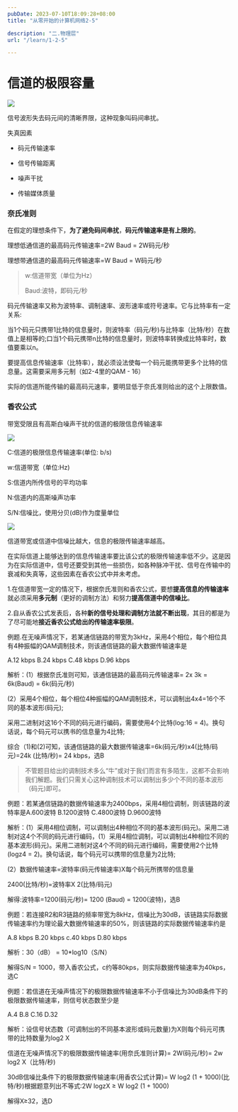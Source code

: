 ```yaml
---
pubDate: 2023-07-10T18:09:28+08:00
title: "从零开始的计算机网络2-5"

description: "二.物理层"
url: "/learn/1-2-5"

---
```


# 信道的极限容量

![](https://img.0pt.im/computernet/2-5/2-5-1.png)

信号波形失去码元间的清晰界限，这种现象叫码间串扰。

失真因素

- 码元传输速率

- 信号传输距离

- 噪声干扰

- 传输媒体质量

### 奈氏准则

在假定的理想条件下，**为了避免码间串扰**，**码元传输速率是有上限的**。

理想低通信道的最高码元传输速率=2W Baud = 2W码元/秒

理想带通信道的最高码元传输速率=W Baud = W码元/秒

> w:信道带宽（单位为Hz）
> 
> Baud:波特，即码元/秒

码元传输速率又称为波特率、调制速率、波形速率或符号速率。它与比特率有一定关系:

当1个码元只携带1比特的信息量时，则波特率（码元/秒)与比特率（比特/秒）在数值上是相等的;口当1个码元携带n比特的信息量时，则波特率转换成比特率时，数值要乘以n。

要提高信息传输速率（比特率），就必须设法使每一个码元能携带更多个比特的信息量。这需要采用多元制（如2-4里的QAM - 16）

实际的信道所能传输的最高码元速率，要明显低于奈氏准则给出的这个上限数值。

### 香农公式

带宽受限且有高斯白噪声干扰的信道的极限信息传输速率

![](https://img.opt.lockey.icu/blog/2-5-2.png)

C:信道的极限信息传输速率(单位: b/s)

w:信道带宽（单位:Hz)

S:信道内所传信号的平均功率

N:信道内的高斯噪声功率

S/N:信噪比，使用分贝(dB)作为度量单位

![](https://img.opt.lockey.icu/blog/2-5-3.png)

信道带宽或信道中信噪比越大，信息的极限传输速率越高。

在实际信道上能够达到的信息传输速率要比该公式的极限传输速率低不少。这是因为在实际信道中，信号还要受到其他一些损伤，如各种脉冲干扰、信号在传输中的衰减和失真等，这些因素在香农公式中并未考虑。



1.在信道带宽一定的情况下，根据奈氏准则和香农公式，要想**提高信息的传输速率**就必须采用**多元制**（更好的调制方法）和努力**提高信道中的信噪比**。

2.自从香农公式发表后，各种**新的信号处理和调制方法就不断出现**，其目的都是为了尽可能地**接近香农公式给出的传输速率极限**。



例题.在无噪声情况下，若某通信链路的带宽为3kHz，采用4个相位，每个相位具有4种振幅的QAM调制技术，则该通信链路的最大数据传输速率是

A.12 kbps    B.24 kbps   C.48 kbps    D.96 kbps

解析：(1）根据奈氏准则可知，该通信链路的最高码元传输速率= 2x 3k = 6k(Baud) = 6k(码元/秒)

(2）采用4个相位，每个相位4种振幅的QAM调制技术，可以调制出4x4=16个不同的基本波形(码元);

采用二进制对这16个不同的码元进行编码，需要使用4个比特(log:16 = 4)。换句话说，每个码元可以携书的信息量为4比特;

综合（1)和(2)可知，该通信链路的最大数据传输速率=6k(码元/秒)x4(比特/码元)=24k (比特/秒)= 24 kbps，选B

> 不管题目给出的调制技术多么“牛”或对于我们而言有多陌生，这都不会影响我们解题。我们只需关心这种调制技术可以调制出多少个不同的基本波形（码元)即可。

例题：若某通信链路的数据传输速率为2400bps，采用4相位调制，则该链路的波特率是A.600波特    B.1200波特    C.4800波特    D.9600波特

解析：(1）采用4相位调制，可以调制出4种相位不同的基本波形(码元)。采用二进制对这4个不同的码元进行编码，(1）采用4相位调制，可以调制出4种相位不同的基本波形(码元)。采用二进制对这4个不同的码元进行编码，需要使用2个比特(logz4 = 2)。换句话说，每个码元可以携带的信息量为2比特;

(2）数据传输速率=波特率(码元传输速率)X每个码元所携带的信息量

2400(比特/秒)=波特率X 2(比特/码元)

解得:波特率=1200(码元/秒)= 1200 (Baud) = 1200(波特)，选B

例题：若连接R2和R3链路的频率带宽为8kHz，信噪比为30dB，该链路实际数据传输速率约为理论最大数据传输速率的50%，则该链路的实际数据传输速率约是

A.8 kbps   B.20 kbps  c.40 kbps   D.80 kbps

解析：30（dB） = 10*log10（S/N）

解得S/N = 1000，带入香农公式，c约等80kps，则实际数据传输速率为40kps，选C

例题：若信道在无噪声情况下的极限数据传输速率不小于信噪比为30dB条件下的极限数据传输速率，则信号状态数至少是

A.4    B.8   C.16    D.32

解析：设信号状态数（可调制出的不同基本波形或码元数量)为X则每个码元可携带的比特数量为log2 X

信道在无噪声情况下的极限数据传输速率(用奈氏准则计算)= 2W(码元/秒)= 2w log2 X（比特/秒)

30dB信噪比条件下的极限数据传输速率(用香农公式计算)= W log2 (1 + 1000)(比特/秒)根据题意列出不等式:2W logzX ≥ W log2 (1 + 1000)

解得X≥32，选D
